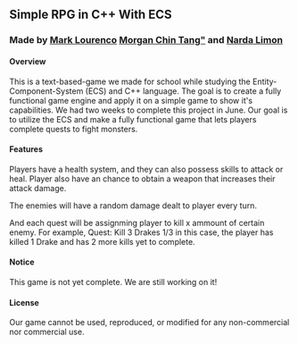 ## Simple RPG in C++ With ECS
### Made by [Mark Lourenco](https://github.com/marklourenco) [Morgan Chin Tang"](https://github.com/MorganChinTang) and [Narda Limon](https://github.com/Narda05)

#### Overview
This is a text-based-game we made for school while studying the Entity-Component-System (ECS) and C++ language. The goal is to create a fully functional game engine and apply it on a simple game to show it's capabilities. 
We had two weeks to complete this project in June. Our goal is to utilize the ECS and make a fully functional game that lets players complete quests to fight monsters. 

#### Features
Players have a health system, and they can also possess skills to attack or heal. 
Player also have an chance to obtain a weapon that increases their attack damage. 

The enemies will have a random damage dealt to player every turn. 

And each quest will be assignming player to kill x ammount of certain enemy. 
For example, 
Quest:
Kill 3 Drakes 1/3
in this case, the player has killed 1 Drake and has 2 more kills yet to complete. 

#### Notice
This game is not yet complete. We are still working on it! 

#### License 
Our game cannot be used, reproduced, or modified for any non-commercial nor commercial use. 